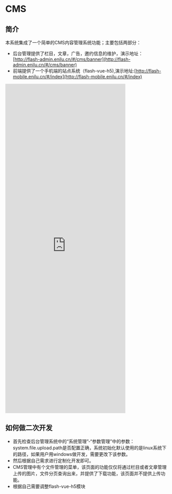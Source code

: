 # CMS

## 简介
本系统集成了一个简单的CMS内容管理系统功能；主要包括两部分：
- 后台管理提供了栏目，文章，广告，邀约信息的维护，演示地址：[http://flash-admin.enilu.cn/#/cms/banner](http://flash-admin.enilu.cn/#/cms/banner)
- 前端提供了一个手机端的站点系统（flash-vue-h5),演示地址:[http://flash-mobile.enilu.cn/#/index](http://flash-mobile.enilu.cn/#/index)

<iframe 
    height=1024 
    width=375
    src="http://flash-mobile.enilu.cn/#/index" 
    frameborder='allowfullscreen'>
</iframe>

## 如何做二次开发
- 首先检查后台管理系统中的“系统管理”-“参数管理”中的参数：system.file.upload.path是否配置正确，系统初始化默认使用的是linux系统下的路径，如果用户用windows做开发，需要更改下该参数。
- 然后根据自己需求进行定制化开发即可。
- CMS管理中有个文件管理的菜单，该页面的功能仅仅将通过栏目或者文章管理上传的图片，文件分页查询出来，并提供了下载功能，该页面并不提供上传功能。
- 根据自己需要调整flash-vue-h5模块
